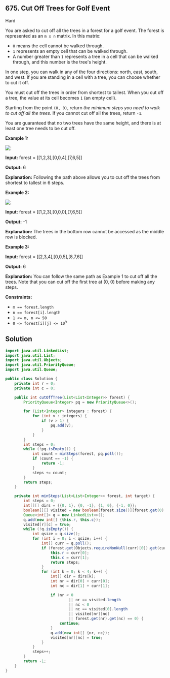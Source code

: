 ## 675\. Cut Off Trees for Golf Event

Hard

You are asked to cut off all the trees in a forest for a golf event. The forest is represented as an `m x n` matrix. In this matrix:

*   `0` means the cell cannot be walked through.
*   `1` represents an empty cell that can be walked through.
*   A number greater than `1` represents a tree in a cell that can be walked through, and this number is the tree's height.

In one step, you can walk in any of the four directions: north, east, south, and west. If you are standing in a cell with a tree, you can choose whether to cut it off.

You must cut off the trees in order from shortest to tallest. When you cut off a tree, the value at its cell becomes `1` (an empty cell).

Starting from the point `(0, 0)`, return _the minimum steps you need to walk to cut off all the trees_. If you cannot cut off all the trees, return `-1`.

You are guaranteed that no two trees have the same height, and there is at least one tree needs to be cut off.

**Example 1:**

![](https://assets.leetcode.com/uploads/2020/11/26/trees1.jpg)

**Input:** forest = [[1,2,3],[0,0,4],[7,6,5]]

**Output:** 6

**Explanation:** Following the path above allows you to cut off the trees from shortest to tallest in 6 steps.

**Example 2:**

![](https://assets.leetcode.com/uploads/2020/11/26/trees2.jpg)

**Input:** forest = [[1,2,3],[0,0,0],[7,6,5]]

**Output:** -1

**Explanation:** The trees in the bottom row cannot be accessed as the middle row is blocked.

**Example 3:**

**Input:** forest = [[2,3,4],[0,0,5],[8,7,6]]

**Output:** 6

**Explanation:** You can follow the same path as Example 1 to cut off all the trees. Note that you can cut off the first tree at (0, 0) before making any steps.

**Constraints:**

*   `m == forest.length`
*   `n == forest[i].length`
*   `1 <= m, n <= 50`
*   <code>0 <= forest[i][j] <= 10<sup>9</sup></code>

## Solution

```java
import java.util.LinkedList;
import java.util.List;
import java.util.Objects;
import java.util.PriorityQueue;
import java.util.Queue;

public class Solution {
    private int r = 0;
    private int c = 0;

    public int cutOffTree(List<List<Integer>> forest) {
        PriorityQueue<Integer> pq = new PriorityQueue<>();

        for (List<Integer> integers : forest) {
            for (int v : integers) {
                if (v > 1) {
                    pq.add(v);
                }
            }
        }
        int steps = 0;
        while (!pq.isEmpty()) {
            int count = minSteps(forest, pq.poll());
            if (count == -1) {
                return -1;
            }
            steps += count;
        }
        return steps;
    }

    private int minSteps(List<List<Integer>> forest, int target) {
        int steps = 0;
        int[][] dirs = {{0, 1}, {0, -1}, {1, 0}, {-1, 0}};
        boolean[][] visited = new boolean[forest.size()][forest.get(0).size()];
        Queue<int[]> q = new LinkedList<>();
        q.add(new int[] {this.r, this.c});
        visited[r][c] = true;
        while (!q.isEmpty()) {
            int qsize = q.size();
            for (int i = 0; i < qsize; i++) {
                int[] curr = q.poll();
                if (forest.get(Objects.requireNonNull(curr)[0]).get(curr[1]) == target) {
                    this.r = curr[0];
                    this.c = curr[1];
                    return steps;
                }
                for (int k = 0; k < 4; k++) {
                    int[] dir = dirs[k];
                    int nr = dir[0] + curr[0];
                    int nc = dir[1] + curr[1];

                    if (nr < 0
                            || nr == visited.length
                            || nc < 0
                            || nc == visited[0].length
                            || visited[nr][nc]
                            || forest.get(nr).get(nc) == 0) {
                        continue;
                    }
                    q.add(new int[] {nr, nc});
                    visited[nr][nc] = true;
                }
            }
            steps++;
        }
        return -1;
    }
}
```